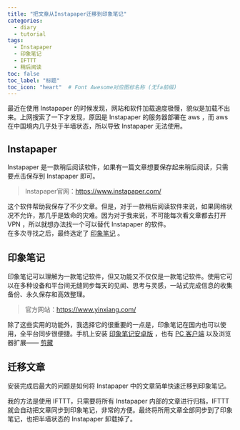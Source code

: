 ```yaml
---
title: "把文章从Instapaper迁移到印象笔记"
categories:
  - diary
  - tutorial
tags:
  - Instapaper
  - 印象笔记
  - IFTTT
  - 稍后阅读
toc: false
toc_label: "标题"
toc_icon: "heart"  # Font Awesome对应图标名称 (无fa前缀)	
---
```

最近在使用 Instapaper 的时候发现，网站和软件加载速度极慢，貌似是加载不出来。上网搜索了一下才发现，原因是 Instapaper 的服务器部署在 aws ，而 aws 在中国境内几乎处于半墙状态，所以导致 Instapaper 无法使用。<br>

## Instapaper ##
Instapaper 是一款稍后阅读软件，如果有一篇文章想要保存起来稍后阅读，只需要点击保存到 Instapaper 即可。<br> 
    
>Instapaper官网：<https://www.instapaper.com/>   
 
这个软件帮助我保存了不少文章。但是，对于一款稍后阅读软件来说，如果网络状况不允许，那几乎是致命的灾难。因为对于我来说，不可能每次看文章都去打开 VPN ，所以就想办法找一个可以替代 Instapaper 的软件。<br>
在多次寻找之后，最终选定了 [印象笔记][1] 。<br>

## 印象笔记 ##
印象笔记可以理解为一款笔记软件，但又功能又不仅仅是一款笔记软件。使用它可以在多种设备和平台间无缝同步每天的见闻、思考与灵感，一站式完成信息的收集备份、永久保存和高效整理。<br>

>官方网站：<https://www.yinxiang.com/>


除了这些实用的功能外，我选择它的很重要的一点是，印象笔记在国内也可以使用，全平台同步很便捷。手机上安装 [印象笔记安卓版][2] ，也有 [PC 客户端][3] 以及浏览器扩展—— [剪藏][4]<br>

## 迁移文章 ##
安装完成后最大的问题是如何将 Instapaper 中的文章简单快速迁移到印象笔记。

我的方法是使用 IFTTT，只需要将所有 Instapaper 内部的文章进行归档，IFTTT 就会自动把文章同步到印象笔记，非常的方便。最终将所用文章全部同步到了印象笔记，也把半墙状态的 Instapaper 卸载掉了。


  [1]: https://www.yinxiang.com/
  [2]: https://play.google.com/store/apps/details?id=com.evernote
  [3]: https://www.yinxiang.com/download/
  [4]: https://www.yinxiang.com/new/product/webclipper/install/